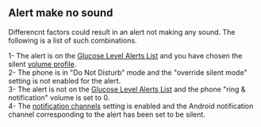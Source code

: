 ## Alert make no sound 
  
Differencnt factors could result in an alert not making any sound.  The following is a list of such combinations.

1- The alert is on the [Glucose Level Alerts List](./Glucose-level-alerts.md) and you have chosen the silent [volume profile](./Volume-profiles.md).  
2- The phone is in "Do Not Disturb" mode and the "override silent mode" setting is not enabled for the alert.  
3- The alert is not on the [Glucose Level Alerts List](./Glucose-level-alerts.md) and the phone "ring & notification" volume is set to 0.  
4- The [notification channels](./Notification-channels.md) setting is enabled and the Android notification channel corresponding to the alert has been set to be silent.  

